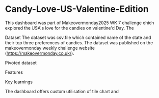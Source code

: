 # Candy-Love-US-Valentine-Edition
This dashboard was part of Makeovermonday2025 WK 7 challenge ehich explored the USA's love for the candies on valentine'd Day. The 



Dataset
The dataset was csv.file which contained name of the state and their top three preferences of candies. The dataset was published on the makeovermonday weekly challenge website (https://makeovermonday.co.uk/). 

 Pivoted dataset
 

Features

Key learnings


The dashboard offers custom utilisation of tile chart and
